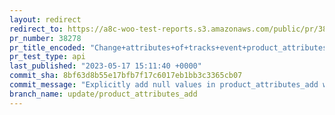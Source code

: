 ```yaml
---
layout: redirect
redirect_to: https://a8c-woo-test-reports.s3.amazonaws.com/public/pr/38278/api/index.html
pr_number: 38278
pr_title_encoded: "Change+attributes+of+tracks+event+product_attributes_add"
pr_test_type: api
last_published: "2023-05-17 15:11:40 +0000"
commit_sha: 8bf63d8b55e17bfb7f17c6017eb1bb3c3365cb07
commit_message: "Explicitly add null values in product_attributes_add when the attribu…"
branch_name: update/product_attributes_add
---
```

